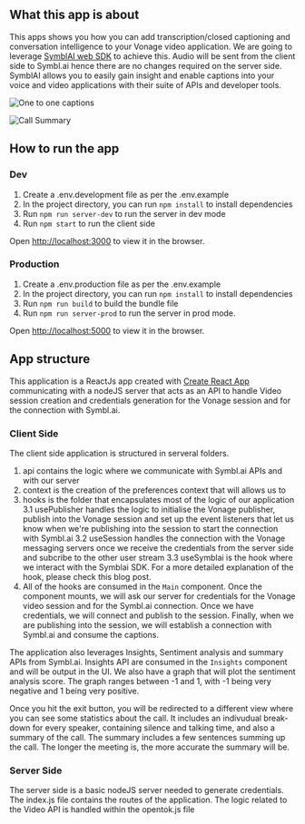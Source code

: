## What this app is about

This apps shows you how you can add transcription/closed captioning and conversation intelligence to your Vonage video application. We are going to leverage [SymblAI web SDK](https://www.npmjs.com/package/@symblai/symbl-web-sdk) to achieve this. Audio will be sent from the client side to Symbl.ai hence there are no changes required on the server side. SymblAI allows you to easily gain insight and enable captions into your voice and video applications with their suite of APIs and developer tools.

![One to one captions](https://raw.githubusercontent.com/nexmo-se/symblAI-demo/main/public/images/javi-paco.png)

![Call Summary](https://raw.githubusercontent.com/nexmo-se/symblAI-demo/main/public/images/javi-paco-summary.png)

## How to run the app

### Dev

1. Create a .env.development file as per the .env.example
2. In the project directory, you can run `npm install` to install dependencies
3. Run `npm run server-dev` to run the server in dev mode
4. Run `npm start` to run the client side

Open [http://localhost:3000](http://localhost:3000) to view it in the browser.

### Production

1. Create a .env.production file as per the .env.example
2. In the project directory, you can run `npm install` to install dependencies
3. Run `npm run build` to build the bundle file
4. Run `npm run server-prod` to run the server in prod mode.

Open [http://localhost:5000](http://localhost:5000) to view it in the browser.

## App structure

This application is a ReactJs app created with [Create React App](https://github.com/facebook/create-react-app) communicating with a nodeJS server that acts as an API to handle Video session creation and credentials generation for the Vonage session and for the connection with Symbl.ai.

### Client Side

The client side application is structured in serveral folders.

1. api contains the logic where we communicate with Symbl.ai APIs and with our server
2. context is the creation of the preferences context that will allows us to
3. hooks is the folder that encapsulates most of the logic of our application
   3.1 usePublisher handles the logic to initialise the Vonage publisher, publish into the Vonage session and set up the event listeners that let us know when we're publishing into the session to start the connection with Symbl.ai
   3.2 useSession handles the connection with the Vonage messaging servers once we receive the credentials from the server side and subcribe to the other user stream
   3.3 useSymblai is the hook where we interact with the Symblai SDK. For a more detailed explanation of the hook, please check this blog post.
4. All of the hooks are consumed in the `Main` component. Once the component mounts, we will ask our server for credentials for the Vonage video session and for the Symbl.ai connection. Once we have credentials, we will connect and publish to the session. Finally, when we are publishing into the session, we will establish a connection with Symbl.ai and consume the captions.

The application also leverages Insights, Sentiment analysis and summary APIs from Symbl.ai. Insights API are consumed in the `Insights` component and will be output in the UI. We also have a graph that will plot the sentiment analysis score. The graph ranges between -1 and 1, with -1 being very negative and 1 being very positive.

Once you hit the exit button, you will be redirected to a different view where you can see some statistics about the call. It includes an indivudual break-down for every speaker, containing silence and talking time, and also a summary of the call. The summary includes a few sentences summing up the call. The longer the meeting is, the more accurate the summary will be.

### Server Side

The server side is a basic nodeJS server needed to generate credentials. The index.js file contains the routes of the application. The logic related to the Video API is handled within the opentok.js file
